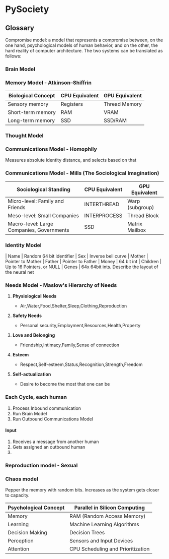 # PySociety

## Glossary

Compromise model: a model that represents a compromise between, on the one hand, psychological models of human behavior, and on the other, the hard reality of computer architecture. The two systems can be translated as follows:


### Brain Model
### Memory Model - Atkinson–Shiffrin 
| Biological Concept           | CPU Equivalent | GPU Equivalent |
|------------------------------|----------------|----------------|
| Sensory memory               | Registers      | Thread Memory  |
| Short-term memory            | RAM            | VRAM           |
| Long-term memory             | SSD            | SSD/RAM        |
### Thought Model

### Communications Model - Homophily 
Measures absolute identity distance, and selects based on that

### Communications Model - Mills (The Sociological Imagination)
| Sociological Standing                     | CPU Equivalent | GPU Equivalent |
|-------------------------------------------|----------------|----------------|
| Micro-level: Family and Friends           | INTERTHREAD    | Warp (subgroup)|
| Meso-level: Small Companies               | INTERPROCESS   | Thread Block   |
| Macro-level: Large Companies, Governments | SSD            | Matrix Mailbox |


### Identity Model
| Name     | Random 64 bit identifier
| Sex      | Inverse bell curve 
| Mother   | Pointer to Mother
| Father   | Pointer to Father
| Money    | 64 bit int
| Children | Up to 16 Pointers, or NULL
| Genes    | 64x 64bit ints. Describe the layout of the neural net

### Needs Model - Maslow's Hierarchy of Needs
1. **Physiological Needs**
   - Air,Water,Food,Shelter,Sleep,Clothing,Reproduction

2. **Safety Needs**
   - Personal security,Employment,Resources,Health,Property

3. **Love and Belonging**
   - Friendship,Intimacy,Family,Sense of connection

4. **Esteem**
   - Respect,Self-esteem,Status,Recognition,Strength,Freedom

5. **Self-actualization**
   - Desire to become the most that one can be


### Each Cycle, each human
1. Process Inbound communication
2. Run Brain Model
3. Run Outbound Communications Model

#### Input
1. Receives a message from another human
2. Gets assigned an outbound human
3. 

### Reproduction model - Sexual


### Chaos model
Pepper the memory with random bits. 
Increases as the system gets closer to capacity.




| Psychological Concept        | Parallel in Silicon Computing      |
|------------------------------|-------------------------------------|
| Memory                       | RAM (Random Access Memory)          |
| Learning                     | Machine Learning Algorithms         |
| Decision Making              | Decision Trees                      |
| Perception                   | Sensors and Input Devices           |
| Attention                    | CPU Scheduling and Prioritization   |

